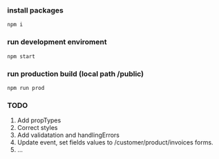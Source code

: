 ### install packages

`npm i`

### run development enviroment

`npm start`

### run production build (local path /public)

`npm run prod`

### TODO

1. Add propTypes
2. Correct styles
3. Add validatation and handlingErrors
4. Update event, set fields values to  /customer/product/invoices forms.
5. ...



